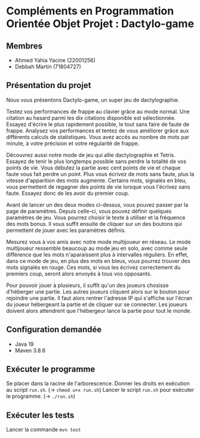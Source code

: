 # Compléments en Programmation Orientée Objet Projet : Dactylo-game

## Membres

- Ahmed Yahia Yacine (22001256)
- Debbah Martin (71804727)


## Présentation du projet

Nous vous présentons Dactylo-game, un super jeu de dactylographie.

Testez vos performances de frappe au clavier grâce au mode normal.
Une citation au hasard parmi les dix citations disponible est sélectionnée.
Essayez d'écrire le plus rapidement possible, le tout sans faire de faute de
frappe. Analysez vos performances et tentez de vous améliorer grâce aux
différents calculs de statistiques. Vous avez accès au nombre de mots par
minute, à votre précision et votre régularité de frappe.

Découvrez aussi notre mode de jeu qui allie dactylographie et Tetris.
Essayez de tenir le plus longtemps possible sans perdre la totalité de vos
points de vie. Vous débutez la partie avec cent points de vie et chaque faute
vous fait perdre un point. Plus vous écrivez de mots sans faute, plus la
vitesse d'apparition des mots augmente. Certains mots, signalés en bleu, vous
permettent de regagner des points de vie lorsque vous l'écrivez sans faute.
Essayez donc de les avoir du premier coup.

Avant de lancer un des deux modes ci-dessus, vous pouvez passer par la page
de paramètres. Depuis celle-ci, vous pouvez définir quelques paramètres de jeu.
Vous pourrez choisir le texte à utiliser et la fréquence des mots bonus.
Il vous suffit ensuite de cliquer sur un des boutons qui permettent de jouer
avec les paramètres définis.

Mesurez vous à vos amis avec notre mode multijoueur en réseau. Le mode
multijoueur ressemble beaucoup au mode jeu en solo, avec comme seule différence
que les mots n'aparaissent plus à intervalles réguliers. En effet, dans ce mode
de jeu, en plus des mots en bleus, vous pourrez trouver des mots signalés en
rouge. Ces mots, si vous les écrivez correctement du premiers coup, seront
alors envoyés à tous vos opposants.

Pour pouvoir jouer à plusieurs, il suffit qu'un des joueurs chosisse d'héberger
une partie. Les autres joueurs cliquent alors sur le bouton pour rejoindre une
partie. Il faut alors rentrer l'adresse IP qui s'affiche sur l'écran du joueur
hébergeant la partie et de cliquer sur se connecter. Les joueurs doivent alors
attendrent que l'hébergeur lance la partie pour tout le monde.


## Configuration demandée

- Java 19
- Maven 3.8.6


## Exécuter le programme

Se placer dans la racine de l'arborescence.
Donner les droits en exécution au script `run.sh`. (-> `chmod u+x run.sh`)
Lancer le script `run.sh` pour exécuter le programme. (-> `./run.sh`)


## Exécuter les tests

Lancer la commande `mvn test`
